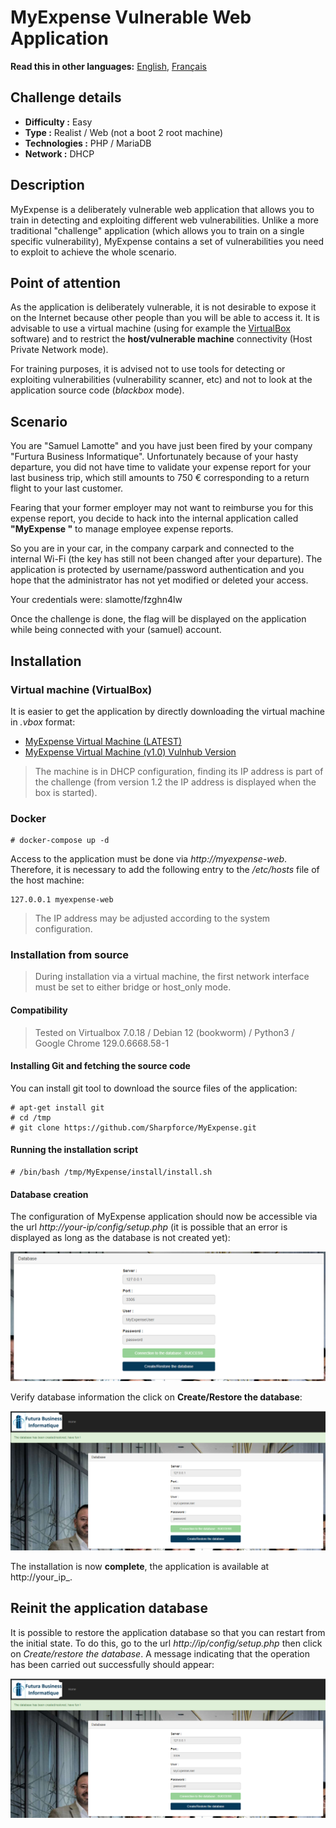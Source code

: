 # MyExpense Vulnerable Web Application

__Read this in other languages:__ [English](README.md), [Français](README.fr.md)

## Challenge details

* **Difficulty :** Easy
* **Type :** Realist / Web (not a boot 2 root machine)
* **Technologies :** PHP / MariaDB
* **Network :** DHCP

## Description

MyExpense is a deliberately vulnerable web application that allows you to train in detecting and exploiting different web vulnerabilities. Unlike a more traditional "challenge" application (which allows you to train on a single specific vulnerability), MyExpense contains a set of vulnerabilities you need to exploit to achieve the whole scenario.

## Point of attention

As the application is deliberately vulnerable, it is not desirable to expose it on the Internet because other people than you will be able to access it. It is advisable to use a virtual machine (using for example the [VirtualBox](https://www.virtualbox.org/) software) and to restrict the **host/vulnerable machine** connectivity (Host Private Network mode).

For training purposes, it is advised not to use tools for detecting or exploiting vulnerabilities (vulnerability scanner, etc) and not to look at the application source code (*blackbox* mode).  

## Scenario

You are "Samuel Lamotte" and you have just been fired by your company "Furtura Business Informatique". 
Unfortunately because of your hasty departure, you did not have time to validate your expense report for your last business trip, which still amounts to 750 € corresponding to a return flight to your last customer. 

Fearing that your former employer may not want to reimburse you for this expense report, you decide to hack into the internal application called **"MyExpense "** to manage employee expense reports.

So you are in your car, in the company carpark and connected to the internal Wi-Fi (the key has still not been changed after your departure). The application is protected by username/password authentication and you hope that the administrator has not yet modified or deleted your access.

Your credentials were: slamotte/fzghn4lw

Once the challenge is done, the flag will be displayed on the application while being connected with your (samuel) account.

## Installation

### Virtual machine (VirtualBox)

It is easier to get the application by directly downloading the virtual machine in _.vbox_ format:
- [MyExpense Virtual Machine (LATEST)](https://www.mediafire.com/file/v4yugfeikmx1mpn/MyExpense_Vulnerable_Web_Application_-_1.4.ova/file)
- [MyExpense Virtual Machine (v1.0) Vulnhub Version](http://www.mediafire.com/file/mx1b7qe00y9dfzv/MyExpense_Vulnerable_Web_Application.ova/file)

> The machine is in DHCP configuration, finding its IP address is part of the challenge (from version 1.2 the IP address is displayed when the box is started).

### Docker

```
# docker-compose up -d
```

Access to the application must be done via _http://myexpense-web_. Therefore, it is necessary to add the following entry to the _/etc/hosts_ file of the host machine:

```
127.0.0.1 myexpense-web
```

> The IP address may be adjusted according to the system configuration.

### Installation from source

> During installation via a virtual machine, the first network interface must be set to either bridge or host_only mode.

#### Compatibility

> Tested on Virtualbox 7.0.18 / Debian 12 (bookworm) / Python3 / Google Chrome 129.0.6668.58-1

#### Installing Git and fetching the source code

You can install git tool to download the source files of the application:
```
# apt-get install git
# cd /tmp
# git clone https://github.com/Sharpforce/MyExpense.git
```

#### Running the installation script

```
# /bin/bash /tmp/MyExpense/install/install.sh
```

#### Database creation

The configuration of MyExpense application should now be accessible via the url _http://your-ip/config/setup.php_ (it is possible that an error is displayed as long as the database is not created yet):

![](https://github.com/Sharpforce/MyExpense/blob/main/img/d2a99cee077535dc955e87a1d8f8727e.png?raw=true)

Verify database information the click on **Create/Restore the database**:

![](https://github.com/Sharpforce/MyExpense/blob/main/img/4ae8ad29aadb188f855b952e1e21f588.png?raw=true)

The installation is now **complete**, the application is available at http://your_ip_.

## Reinit the application database

It is possible to restore the application database so that you can restart from the initial state. To do this, go to the url _http://ip/config/setup.php_ then click on _Create/restore the database_. A message indicating that the operation has been carried out successfully should appear:

![](https://github.com/Sharpforce/MyExpense/blob/main/img/4ae8ad29aadb188f855b952e1e21f588.png?raw=true)